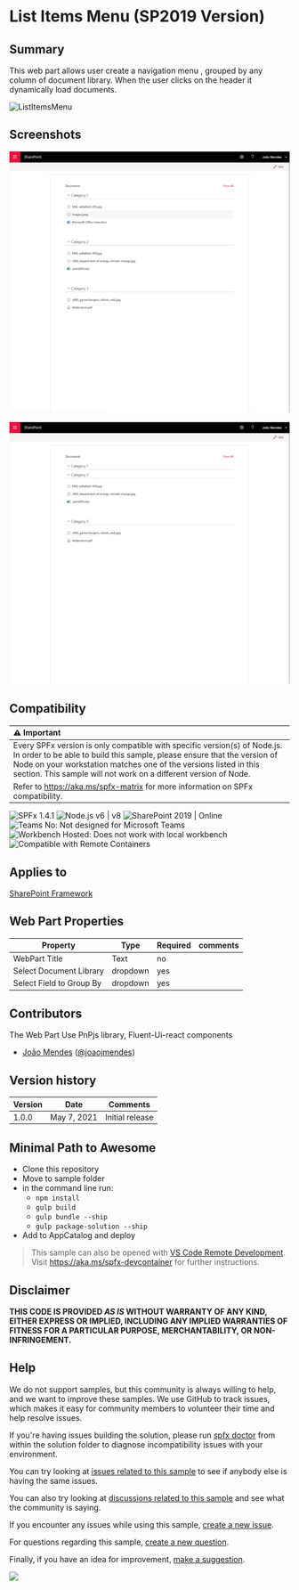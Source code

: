 # List Items Menu (SP2019 Version)

## Summary

This web part allows user create a navigation menu , grouped by any column of document library.
When the user clicks on the header it dynamically load documents.

![ListItemsMenu](./assets/react-list-item-menu.gif)

## Screenshots

![ListItemsMenusp2019](./assets/react-list-item-menu.png)

![ListItemsMenusp2019](./assets/react-list-item-menu2.png)  



## Compatibility

| :warning: Important          |
|:---------------------------|
| Every SPFx version is only compatible with specific version(s) of Node.js. In order to be able to build this sample, please ensure that the version of Node on your workstation matches one of the versions listed in this section. This sample will not work on a different version of Node.|
|Refer to <https://aka.ms/spfx-matrix> for more information on SPFx compatibility.   |

![SPFx 1.4.1](https://img.shields.io/badge/SPFx-1.4.1-green.svg) 
![Node.js v6 | v8](https://img.shields.io/badge/Node.js-LTS%206.x%20%7C%20v8-green.svg)
![SharePoint 2019 | Online](https://img.shields.io/badge/SharePoint-2019%20%7C%20Online-yellow.svg)
![Teams No: Not designed for Microsoft Teams](https://img.shields.io/badge/Teams-No-red.svg "Not designed for Microsoft Teams")
![Workbench Hosted: Does not work with local workbench](https://img.shields.io/badge/Workbench-Hosted-yellow.svg "Does not work with local workbench")
![Compatible with Remote Containers](https://img.shields.io/badge/Remote%20Containers-Compatible-green.svg)


## Applies to

[SharePoint Framework](https://aka.ms/spfx)
 

## Web Part Properties
 
Property |Type|Required| comments
--------------------|----|--------|----------
WebPart Title| Text| no|
Select Document Library| dropdown|yes
Select Field to Group By | dropdown|yes
 

## Contributors

The Web Part Use PnPjs library, Fluent-Ui-react components

* [João Mendes](https://github.com/joaojmendes) ([@joaojmendes](https://twitter.com/joaojmendes))
 


## Version history

Version|Date|Comments
-------|----|--------
1.0.0|May 7, 2021|Initial release

## Minimal Path to Awesome

- Clone this repository
- Move to sample folder
- in the command line run:
  - `npm install`
  - `gulp build`
  - `gulp bundle --ship`
  - `gulp package-solution --ship`
- Add to AppCatalog and deploy

>  This sample can also be opened with [VS Code Remote Development](https://code.visualstudio.com/docs/remote/remote-overview). Visit https://aka.ms/spfx-devcontainer for further instructions.

## Disclaimer

**THIS CODE IS PROVIDED *AS IS* WITHOUT WARRANTY OF ANY KIND, EITHER EXPRESS OR IMPLIED, INCLUDING ANY IMPLIED WARRANTIES OF FITNESS FOR A PARTICULAR PURPOSE, MERCHANTABILITY, OR NON-INFRINGEMENT.**


## Help

We do not support samples, but this community is always willing to help, and we want to improve these samples. We use GitHub to track issues, which makes it easy for  community members to volunteer their time and help resolve issues.

If you're having issues building the solution, please run [spfx doctor](https://pnp.github.io/cli-microsoft365/cmd/spfx/spfx-doctor/) from within the solution folder to diagnose incompatibility issues with your environment.

You can try looking at [issues related to this sample](https://github.com/pnp/sp-dev-fx-webparts/issues?q=label%3A"sample%3A%20react-list-items-menu-sp2019" ) to see if anybody else is having the same issues.

You can also try looking at [discussions related to this sample](https://github.com/pnp/sp-dev-fx-webparts/discussions?discussions_q=react-list-items-menu-sp2019) and see what the community is saying.

If you encounter any issues while using this sample, [create a new issue](https://github.com/pnp/sp-dev-fx-webparts/issues/new?assignees=&labels=Needs%3A+Triage+%3Amag%3A%2Ctype%3Abug-suspected%2Csample%3A%20react-list-items-menu-sp2019&template=bug-report.yml&sample=react-list-items-menu-sp2019&authors=@joaojmendes&title=react-list-items-menu-sp2019%20-%20).

For questions regarding this sample, [create a new question](https://github.com/pnp/sp-dev-fx-webparts/issues/new?assignees=&labels=Needs%3A+Triage+%3Amag%3A%2Ctype%3Aquestion%2Csample%3A%20react-list-items-menu-sp2019&template=question.yml&sample=react-list-items-menu-sp2019&authors=@joaojmendes&title=react-list-items-menu-sp2019%20-%20).

Finally, if you have an idea for improvement, [make a suggestion](https://github.com/pnp/sp-dev-fx-webparts/issues/new?assignees=&labels=Needs%3A+Triage+%3Amag%3A%2Ctype%3Aenhancement%2Csample%3A%20react-list-items-menu-sp2019&template=question.yml&sample=react-list-items-menu-sp2019&authors=@joaojmendes&title=react-list-items-menu-sp2019%20-%20).

<img src="https://pnptelemetry.azurewebsites.net/sp-dev-fx-webparts/samples/react-list-items-menu-SP2019" />
